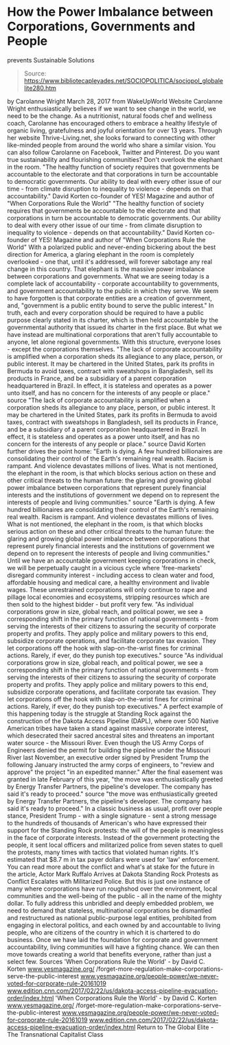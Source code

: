 # How the Power Imbalance between Corporations, Governments and People 
prevents Sustainable Solutions

> Source: https://www.bibliotecapleyades.net/SOCIOPOLITICA/sociopol_globalelite280.htm

by Carolanne Wright
March 28, 2017 from WakeUpWorld Website
Carolanne Wright enthusiastically believes if we want to see change in the world,
we need to be the change.
As a nutritionist, natural foods chef and wellness coach, Carolanne has encouraged others to embrace a healthy lifestyle of organic living, gratefulness and joyful orientation for over 13 years.
Through her website Thrive-Living.net, she looks forward to connecting with other like-minded people from around the world who share a similar vision.
You can also follow Carolanne
on Facebook, Twitter and Pinterest.
Do you want
true sustainability and flourishing communities?
Don't overlook
the elephant in the room.
"The healthy function of society requires that governments be accountable to the electorate and that corporations in turn be accountable to democratic governments. Our ability to deal with every other issue of our time - from climate disruption to inequality to violence - depends on that accountability." David Korten co-founder of YES! Magazine and author of "When Corporations Rule the World"
"The healthy function of society requires that governments be accountable to the electorate and that corporations in turn be accountable to democratic governments.
Our ability to deal with every other issue of our time - from climate disruption to inequality to violence - depends on that accountability."
David Korten
co-founder of YES! Magazine
and author of "When Corporations Rule the World"
With a polarized public and never-ending bickering about the best direction for America, a glaring elephant in the room is completely overlooked - one that, until it's addressed, will forever sabotage any real change in this country.
That elephant is the massive power imbalance between corporations and governments.
What we are seeing today is a complete lack of accountability - corporate accountability to governments, and government accountability to the public in which they serve.
We seem to have forgotten is that corporate entities are a creation of government, and,
"government is a public entity bound to serve the public interest."
In truth, each and every corporation should be required to have a public purpose clearly stated in its charter, which is then held accountable by the governmental authority that issued its charter in the first place.
But what we have instead are multinational corporations that aren't fully accountable to anyone, let alone regional governments.
With this structure, everyone loses - except the corporations themselves.
"The lack of corporate accountability is amplified when a corporation sheds its allegiance to any place, person, or public interest. It may be chartered in the United States, park its profits in Bermuda to avoid taxes, contract with sweatshops in Bangladesh, sell its products in France, and be a subsidiary of a parent corporation headquartered in Brazil. In effect, it is stateless and operates as a power unto itself, and has no concern for the interests of any people or place." source
"The lack of corporate accountability is amplified when a corporation sheds its allegiance to any place, person, or public interest.
It may be chartered in the United States, park its profits in Bermuda to avoid taxes, contract with sweatshops in Bangladesh, sell its products in France, and be a subsidiary of a parent corporation headquartered in Brazil.
In effect, it is stateless and operates as a power unto itself, and has no concern for the interests of any people or place."
source
David Korten further drives the point home:
"Earth is dying. A few hundred billionaires are consolidating their control of the Earth's remaining real wealth. Racism is rampant. And violence devastates millions of lives. What is not mentioned, the elephant in the room, is that which blocks serious action on these and other critical threats to the human future: the glaring and growing global power imbalance between corporations that represent purely financial interests and the institutions of government we depend on to represent the interests of people and living communities." source
"Earth is dying. A few hundred billionaires are consolidating their control of the Earth's remaining real wealth. Racism is rampant. And violence devastates millions of lives.
What is not mentioned, the elephant in the room, is that which blocks serious action on these and other critical threats to the human future:
the glaring and growing global power imbalance between corporations that represent purely financial interests and the institutions of government we depend on to represent the interests of people and living communities."
Until we have an accountable government keeping corporations in check, we will be perpetually caught in a vicious cycle where 'free-markets' disregard community interest - including access to clean water and food, affordable housing and medical care, a healthy environment and livable wages.
These unrestrained corporations will only continue to rape and pillage local economies and ecosystems, stripping resources which are then sold to the highest bidder - but profit very few.
"As individual corporations grow in size, global reach, and political power, we see a corresponding shift in the primary function of national governments - from serving the interests of their citizens to assuring the security of corporate property and profits. They apply police and military powers to this end, subsidize corporate operations, and facilitate corporate tax evasion. They let corporations off the hook with slap-on-the-wrist fines for criminal actions. Rarely, if ever, do they punish top executives." source
"As individual corporations grow in size, global reach, and political power, we see a corresponding shift in the primary function of national governments - from serving the interests of their citizens to assuring the security of corporate property and profits.
They apply police and military powers to this end, subsidize corporate operations, and facilitate corporate tax evasion. They let corporations off the hook with slap-on-the-wrist fines for criminal actions. Rarely, if ever, do they punish top executives."
A perfect example of this happening today is the struggle at Standing Rock against the construction of the Dakota Access Pipeline (DAPL), where over 500 Native American tribes have taken a stand against massive corporate interest, which desecrated their sacred ancestral sites and threatens an important water source - the Missouri River.
Even though the US Army Corps of Engineers denied the permit for building the pipeline under the Missouri River last November, an executive order signed by President Trump the following January instructed the army corps of engineers,
to "review and approve" the project "in an expedited manner."
After the final easement was granted in late February of this year,
"the move was enthusiastically greeted by Energy Transfer Partners, the pipeline's developer. The company has said it's ready to proceed." source
"the move was enthusiastically greeted by Energy Transfer Partners, the pipeline's developer. The company has said it's ready to proceed."
In a classic business as usual, profit over people stance, President Trump - with a single signature - sent a strong message to the hundreds of thousands of American's who have expressed their support for the Standing Rock protests:
the will of the people is meaningless in the face of corporate interests.
Instead of the government protecting the people, it sent local officers and militarized police from seven states to quell the protests, many times with tactics that violated human rights.
It's estimated that $8.7 m in tax payer dollars were used for 'law' enforcement.
You can read more about the conflict and what's at stake for the future in the article, Actor Mark Ruffalo Arrives at Dakota Standing Rock Protests as Conflict Escalates with Militarized Police.
But this is just one instance of many where corporations have run roughshod over the environment, local communities and the well-being of the public - all in the name of the mighty dollar.
To fully address this unbridled and deeply embedded problem, we need to demand that stateless, multinational corporations be dismantled and restructured as national public-purpose legal entities, prohibited from engaging in electoral politics, and each owned by and accountable to living people, who are citizens of the country in which it is chartered to do business.
Once we have laid the foundation for corporate and government accountability, living communities will have a fighting chance.
We can then move towards creating a world that benefits everyone, rather than just a select few.
Sources
'When Corporations Rule the World' - by David C. Korten www.yesmagazine.org/ /forget-more-regulation-make-corporations-serve-the-public-interest www.yesmagazine.org/people-power/we-never-voted-for-corporate-rule-20161019 www.edition.cnn.com/2017/02/22/us/dakota-access-pipeline-evacuation-order/index.html
'When Corporations Rule the World' - by David C. Korten
www.yesmagazine.org/ /forget-more-regulation-make-corporations-serve-the-public-interest
www.yesmagazine.org/people-power/we-never-voted-for-corporate-rule-20161019
www.edition.cnn.com/2017/02/22/us/dakota-access-pipeline-evacuation-order/index.html
Return to The Global Elite - The Transnational Capitalist Class
